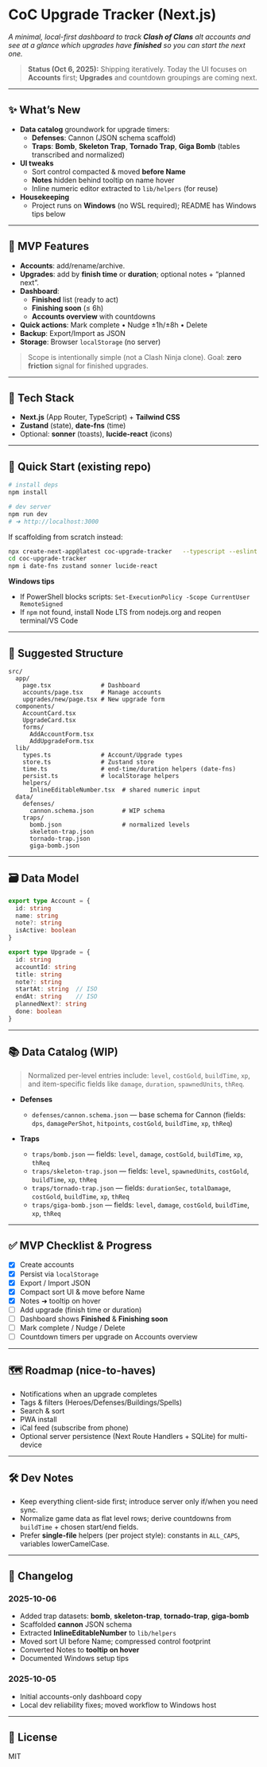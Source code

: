 # CoC Upgrade Tracker (Next.js)

*A minimal, local-first dashboard to track **Clash of Clans** alt accounts and see at a glance which upgrades have **finished** so you can start the next one.*

> **Status (Oct 6, 2025):** Shipping iteratively. Today the UI focuses on **Accounts** first; **Upgrades** and countdown groupings are coming next.

---

## ✨ What’s New

- **Data catalog** groundwork for upgrade timers:
  - **Defenses**: Cannon (JSON schema scaffold)
  - **Traps**: **Bomb**, **Skeleton Trap**, **Tornado Trap**, **Giga Bomb** (tables transcribed and normalized)
- **UI tweaks**
  - Sort control compacted & moved **before Name**
  - **Notes** hidden behind tooltip on name hover
  - Inline numeric editor extracted to `lib/helpers` (for reuse)
- **Housekeeping**
  - Project runs on **Windows** (no WSL required); README has Windows tips below

---

## 🚩 MVP Features

* **Accounts**: add/rename/archive.
* **Upgrades**: add by **finish time** or **duration**; optional notes + “planned next”.
* **Dashboard**:
  * **Finished** list (ready to act)
  * **Finishing soon** (≤ 6h)
  * **Accounts overview** with countdowns
* **Quick actions**: Mark complete • Nudge ±1h/±8h • Delete
* **Backup**: Export/Import as JSON
* **Storage**: Browser `localStorage` (no server)

> Scope is intentionally simple (not a Clash Ninja clone). Goal: **zero friction** signal for finished upgrades.

---

## 🧱 Tech Stack

* **Next.js** (App Router, TypeScript) + **Tailwind CSS**
* **Zustand** (state), **date-fns** (time)
* Optional: **sonner** (toasts), **lucide-react** (icons)

---

## 🚀 Quick Start (existing repo)

```bash
# install deps
npm install

# dev server
npm run dev
# ➜ http://localhost:3000
```

If scaffolding from scratch instead:

```bash
npx create-next-app@latest coc-upgrade-tracker   --typescript --eslint --tailwind --app --src-dir --import-alias @/*
cd coc-upgrade-tracker
npm i date-fns zustand sonner lucide-react
```

**Windows tips**
- If PowerShell blocks scripts: `Set-ExecutionPolicy -Scope CurrentUser RemoteSigned`
- If `npm` not found, install Node LTS from nodejs.org and reopen terminal/VS Code

---

## 📁 Suggested Structure

```
src/
  app/
    page.tsx              # Dashboard
    accounts/page.tsx     # Manage accounts
    upgrades/new/page.tsx # New upgrade form
  components/
    AccountCard.tsx
    UpgradeCard.tsx
    forms/
      AddAccountForm.tsx
      AddUpgradeForm.tsx
  lib/
    types.ts              # Account/Upgrade types
    store.ts              # Zustand store
    time.ts               # end-time/duration helpers (date-fns)
    persist.ts            # localStorage helpers
    helpers/
      InlineEditableNumber.tsx  # shared numeric input
  data/
    defenses/
      cannon.schema.json        # WIP schema
    traps/
      bomb.json                 # normalized levels
      skeleton-trap.json
      tornado-trap.json
      giga-bomb.json
```

---

## 🗃️ Data Model

```ts
export type Account = {
  id: string
  name: string
  note?: string
  isActive: boolean
}

export type Upgrade = {
  id: string
  accountId: string
  title: string
  note?: string
  startAt: string  // ISO
  endAt: string    // ISO
  plannedNext?: string
  done: boolean
}
```

---

## 📚 Data Catalog (WIP)

> Normalized per-level entries include: `level`, `costGold`, `buildTime`, `xp`, and item-specific fields like `damage`, `duration`, `spawnedUnits`, `thReq`.

- **Defenses**
  - `defenses/cannon.schema.json` — base schema for Cannon (fields: `dps`, `damagePerShot`, `hitpoints`, `costGold`, `buildTime`, `xp`, `thReq`)

- **Traps**
  - `traps/bomb.json` — fields: `level`, `damage`, `costGold`, `buildTime`, `xp`, `thReq`
  - `traps/skeleton-trap.json` — fields: `level`, `spawnedUnits`, `costGold`, `buildTime`, `xp`, `thReq`
  - `traps/tornado-trap.json` — fields: `durationSec`, `totalDamage`, `costGold`, `buildTime`, `xp`, `thReq`
  - `traps/giga-bomb.json` — fields: `level`, `damage`, `costGold`, `buildTime`, `xp`, `thReq`

---

## ✅ MVP Checklist & Progress

- [x] Create accounts
- [x] Persist via `localStorage`
- [x] Export / Import JSON
- [x] Compact sort UI & move before Name
- [x] Notes ➜ tooltip on hover
- [ ] Add upgrade (finish time or duration)
- [ ] Dashboard shows **Finished** & **Finishing soon**
- [ ] Mark complete / Nudge / Delete
- [ ] Countdown timers per upgrade on Accounts overview

---

## 🗺️ Roadmap (nice-to-haves)

* Notifications when an upgrade completes
* Tags & filters (Heroes/Defenses/Buildings/Spells)
* Search & sort
* PWA install
* iCal feed (subscribe from phone)
* Optional server persistence (Next Route Handlers + SQLite) for multi-device

---

## 🛠 Dev Notes

* Keep everything client-side first; introduce server only if/when you need sync.
* Normalize game data as flat level rows; derive countdowns from `buildTime` + chosen start/end fields.
* Prefer **single-file** helpers (per project style): constants in `ALL_CAPS`, variables lowerCamelCase.

---

## 🧾 Changelog

### 2025-10-06
- Added trap datasets: **bomb**, **skeleton-trap**, **tornado-trap**, **giga-bomb**
- Scaffolded **cannon** JSON schema
- Extracted **InlineEditableNumber** to `lib/helpers`
- Moved sort UI before Name; compressed control footprint
- Converted Notes to **tooltip on hover**
- Documented Windows setup tips

### 2025-10-05
- Initial accounts-only dashboard copy
- Local dev reliability fixes; moved workflow to Windows host

---

## 📜 License

MIT
